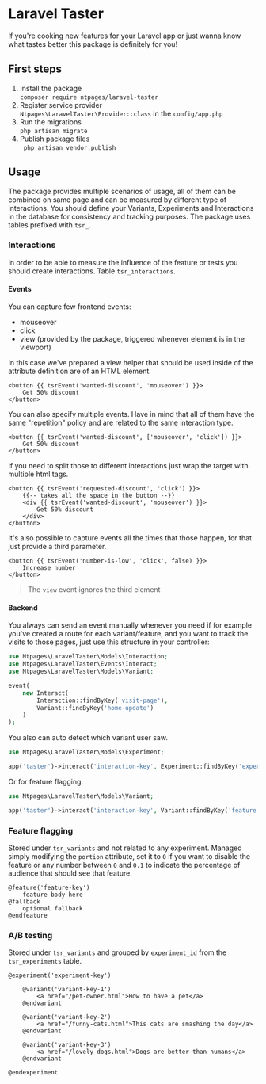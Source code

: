 # Laravel Taster

If you're cooking new features for your Laravel app or just wanna know what tastes better this package is definitely for you!

## First steps
1. Install the package\
`composer require ntpages/laravel-taster`
2. Register service provider\
`Ntpages\LaravelTaster\Provider::class` in the `config/app.php`
2. Run the migrations\
`php artisan migrate`
3. Publish package files\
` php artisan vendor:publish`

## Usage
The package provides multiple scenarios of usage, all of them can be combined on same page and can be measured by different
type of interactions. You should define your Variants, Experiments and Interactions in the database
for consistency and tracking purposes. The package uses tables prefixed with `tsr_`.

### Interactions
In order to be able to measure the influence of the feature or tests you should create interactions.
Table `tsr_interactions`.

#### Events
You can capture few frontend events:
- mouseover
- click
- view (provided by the package, triggered whenever element is in the viewport)

In this case we've prepared a view helper that should be used inside of the attribute definition are of an HTML element.
```blade
<button {{ tsrEvent('wanted-discount', 'mouseover') }}>
    Get 50% discount
</button>
```

You can also specify multiple events. Have in mind that all of them have the same "repetition" policy and are related
to the same interaction type.
```blade
<button {{ tsrEvent('wanted-discount', ['mouseover', 'click']) }}>
    Get 50% discount
</button>
```

If you need to split those to different interactions just wrap the target with multiple html tags.
```blade
<button {{ tsrEvent('requested-discount', 'click') }}>
    {{-- takes all the space in the button --}}
    <div {{ tsrEvent('wanted-discount', 'mouseover') }}>
        Get 50% discount
    </div>
</button>
```

It's also possible to capture events all the times that those happen, for that just provide a third parameter.
```blade
<button {{ tsrEvent('number-is-low', 'click', false) }}>
    Increase number
</button>
```
> The `view` event ignores the third element

#### Backend
You always can send an event manually whenever you need if for example you've created a route for each variant/feature,
and you want to track the visits to those pages, just use this structure in your controller:
```php
use Ntpages\LaravelTaster\Models\Interaction;
use Ntpages\LaravelTaster\Events\Interact;
use Ntpages\LaravelTaster\Models\Variant;

event(
    new Interact(
        Interaction::findByKey('visit-page'),
        Variant::findByKey('home-update')
    )
);
```

You also can auto detect which variant user saw.
```php
use Ntpages\LaravelTaster\Models\Experiment;

app('taster')->interact('interaction-key', Experiment::findByKey('experiment-key'));
```

Or for feature flagging:
```php
use Ntpages\LaravelTaster\Models\Variant;

app('taster')->interact('interaction-key', Variant::findByKey('feature-key'));
```


### Feature flagging
Stored under `tsr_variants` and not related to any experiment. Managed simply modifying the `portion` attribute,
set it to `0` if you want to disable the feature or any number between `0` and `0.1` to indicate the percentage of
audience that should see that feature.
```blade
@feature('feature-key')
    feature body here
@fallback
    optional fallback
@endfeature
```

### A/B testing
Stored under `tsr_variants` and grouped by `experiment_id` from the `tsr_experiments` table.
```blade
@experiment('experiment-key')

    @variant('variant-key-1')
        <a href="/pet-owner.html">How to have a pet</a>
    @endvariant

    @variant('variant-key-2')
        <a href="/funny-cats.html">This cats are smashing the day</a>
    @endvariant

    @variant('variant-key-3')
        <a href="/lovely-dogs.html">Dogs are better than humans</a>
    @endvariant

@endexperiment
```
